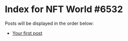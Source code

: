 # Index for NFT World #6532
Posts will be displayed in the order below:

- [Your first post](./001-first.md)


